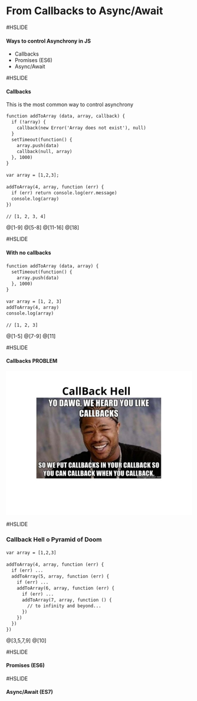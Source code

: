 # From Callbacks to Async/Await

#HSLIDE

#### Ways to control Asynchrony in JS

* Callbacks
* Promises (ES6)
* Async/Await


#HSLIDE

#### Callbacks

This is the most common way to control asynchrony

```
function addToArray (data, array, callback) {  
  if (!array) {
    callback(new Error('Array does not exist'), null)
  } 
  setTimeout(function() { 
    array.push(data)
    callback(null, array)
  }, 1000)
}

var array = [1,2,3];

addToArray(4, array, function (err) {  
  if (err) return console.log(err.message)
  console.log(array)
})

// [1, 2, 3, 4]
```

@[1-9]
@[5-8]
@[11-16]
@[18]


#HSLIDE

#### With no callbacks

```
function addToArray (data, array) {  
  setTimeout(function() { 
    array.push(data)
  }, 1000)
}

var array = [1, 2, 3]  
addToArray(4, array)  
console.log(array)

// [1, 2, 3]
```

@[1-5]
@[7-9]
@[11]


#HSLIDE

#### Callbacks PROBLEM 

![Logo](callbacks.jpg)


#HSLIDE

### Callback Hell o Pyramid of Doom

```
var array = [1,2,3]

addToArray(4, array, function (err) {  
  if (err) ...
  addToArray(5, array, function (err) {
    if (err) ...
    addToArray(6, array, function (err) {
      if (err) ...
      addToArray(7, array, function () {
        // to infinity and beyond...
      })
    })
  })
})
```

@[3,5,7,9]
@[10]


#HSLIDE

#### Promises (ES6)




#HSLIDE

#### Async/Await (ES7)

